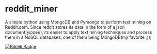 reddit_miner
============

A simple python using MongoDB and Pymongo to perform text mining on Reddit.com. Since reddit stores its data in the form of a json document(yippee), its easier to apply text mining techniques and process them in a NoSQL databases, one of them being MongoDB(my favorite ;)))


[![Bitdeli Badge](https://d2weczhvl823v0.cloudfront.net/priyankt68/reddit_miner/trend.png)](https://bitdeli.com/free "Bitdeli Badge")

